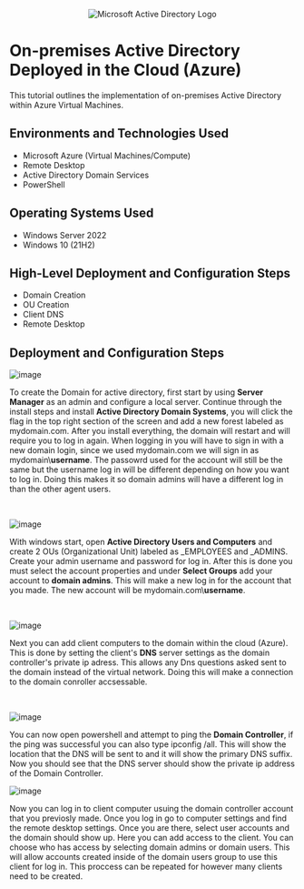 <p align="center">
<img src="https://i.imgur.com/pU5A58S.png" alt="Microsoft Active Directory Logo"/>
</p>

<h1>On-premises Active Directory Deployed in the Cloud (Azure)</h1>
This tutorial outlines the implementation of on-premises Active Directory within Azure Virtual Machines.<br />



<h2>Environments and Technologies Used</h2>

- Microsoft Azure (Virtual Machines/Compute)
- Remote Desktop
- Active Directory Domain Services
- PowerShell

<h2>Operating Systems Used </h2>

- Windows Server 2022
- Windows 10 (21H2)

<h2>High-Level Deployment and Configuration Steps</h2>

- Domain Creation
- OU Creation
- Client DNS
- Remote Desktop

<h2>Deployment and Configuration Steps</h2>

<p>
  
![image](https://github.com/user-attachments/assets/fe5d9b49-7d98-42eb-b3eb-8b344c000da5)


</p>
<p>
To create the Domain for active directory, first start by using <b/>Server Manager</b> as an admin and configure a local server. Continue through the install steps and install <b/>Active Directory Domain Systems</b>, you will click the flag in the top right section of the screen and add a new forest labeled as mydomain.com. After you install everything, the domain will restart and will require you to log in again. When logging in you will have to sign in with a new domain login, since we used mydomain.com we will sign in as mydomain\<b/>username</b>. The passowrd used for the account will still be the same but the username log in will be different depending on how you want to log in. Doing this makes it so domain admins will have a different log in than the other agent users.
</p>
<br />


<p>
  
![image](https://github.com/user-attachments/assets/1976e8d4-e8f7-44a0-8d8d-75eeb6c1f5ef)

</p>
<p>
With windows start, open <b/> Active Directory Users and Computers</b> and create 2 OUs (Organizational Unit) labeled as _EMPLOYEES and _ADMINS. Create your admin username and password for log in. After this is done you must select the account properties and under <b/>Select Groups</b> add your account to <b/>domain admins</b>. This will make a new log in for the account that you made. The new account will be mydomain.com\<b/>username</b>.  
</p>
<br />

<p>
  
![image](https://github.com/user-attachments/assets/4c4955fa-acf2-4f40-a55a-9a7bf9c205d5)

</p>
<p>
Next you can add client computers to the domain within the cloud (Azure). This is done by setting the client's <b/>DNS</b> server settings as the domain controller's private ip adress. This allows any Dns questions asked sent to the domain instead of the virtual network. Doing this will make a connection to the domain conroller accsessable. 
</p>
<br />



<p> 
  
![image](https://github.com/user-attachments/assets/01cb5be8-aee0-42e4-a524-166755cdbd1d)



</p>
<p> 
You can now open powershell and attempt to ping the <b/>Domain Controller</b>, if the ping was successful you can also type ipconfig /all. This will show the location that the DNS will be sent to and it will show the primary DNS suffix. Now you should see that the DNS server should show the private ip address of the Domain Controller.  </p>

<p>
  
![image](https://github.com/user-attachments/assets/59273899-6c23-4776-99ed-95740bd8dd9c)


</p>
<p>
Now you can log in to client computer usuing the domain controller account that you previosly made. Once you log in go to computer settings and find the remote desktop settings. Once you are there, select user accounts and the domain should show up. Here you can add access to the client. You can choose who has access by selecting domain admins or domain users. This will allow accounts created inside of the domain users group to use this client for log in. This proccess can be repeated for however many clients need to be created. 
</p>
<br />
